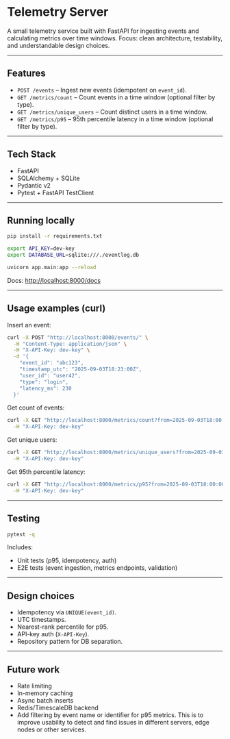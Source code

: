 # Telemetry Server

A small telemetry service built with FastAPI for ingesting events and calculating metrics over time windows.
Focus: clean architecture, testability, and understandable design choices.

---

## Features

* `POST /events` – Ingest new events (idempotent on `event_id`).
* `GET /metrics/count` – Count events in a time window (optional filter by type).
* `GET /metrics/unique_users` – Count distinct users in a time window.
* `GET /metrics/p95` – 95th percentile latency in a time window (optional filter by type).

---

## Tech Stack

* FastAPI
* SQLAlchemy + SQLite
* Pydantic v2
* Pytest + FastAPI TestClient

---

## Running locally

```bash
pip install -r requirements.txt

export API_KEY=dev-key
export DATABASE_URL=sqlite:///./eventlog.db

uvicorn app.main:app --reload
```

Docs: [http://localhost:8000/docs](http://localhost:8000/docs)

---

## Usage examples (curl)

Insert an event:

```bash
curl -X POST "http://localhost:8000/events/" \
  -H "Content-Type: application/json" \
  -H "X-API-Key: dev-key" \
  -d '{
    "event_id": "abc123",
    "timestamp_utc": "2025-09-03T18:23:00Z",
    "user_id": "user42",
    "type": "login",
    "latency_ms": 230
  }'
```

Get count of events:

```bash
curl -X GET "http://localhost:8000/metrics/count?from=2025-09-03T18:00:00Z&to=2025-09-03T19:00:00Z" \
  -H "X-API-Key: dev-key"
```

Get unique users:

```bash
curl -X GET "http://localhost:8000/metrics/unique_users?from=2025-09-03T18:00:00Z&to=2025-09-03T19:00:00Z" \
  -H "X-API-Key: dev-key"
```

Get 95th percentile latency:

```bash
curl -X GET "http://localhost:8000/metrics/p95?from=2025-09-03T18:00:00Z&to=2025-09-03T19:00:00Z" \
  -H "X-API-Key: dev-key"
```

---

## Testing

```bash
pytest -q
```

Includes:

* Unit tests (p95, idempotency, auth)
* E2E tests (event ingestion, metrics endpoints, validation)

---

## Design choices

* Idempotency via `UNIQUE(event_id)`.
* UTC timestamps.
* Nearest-rank percentile for p95.
* API-key auth (`X-API-Key`).
* Repository pattern for DB separation.

---

## Future work

* Rate limiting
* In-memory caching
* Async batch inserts
* Redis/TimescaleDB backend
* Add filtering by event name or identifier for p95 metrics. This is to improve usability to detect and find issues in different servers, edge nodes or other services.
